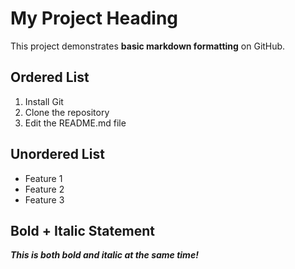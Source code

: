 # My Project Heading

This project demonstrates **basic markdown formatting** on GitHub.

## Ordered List
1. Install Git
2. Clone the repository
3. Edit the README.md file

## Unordered List
- Feature 1
- Feature 2
- Feature 3

## Bold + Italic Statement
***This is both bold and italic at the same time!***
